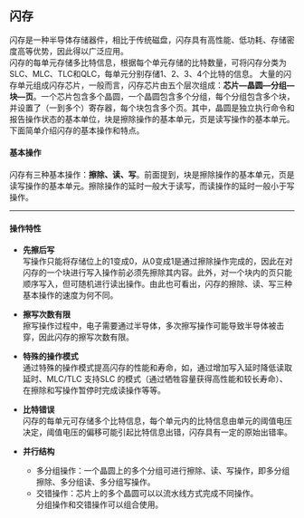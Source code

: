 ## 闪存  
闪存是一种半导体存储器件，相比于传统磁盘，闪存具有高性能、低功耗、存储密度高等优势，因此得以广泛应用。  
闪存的每单元存储多比特信息，根据每个单元存储的比特数量，可将闪存分类为SLC、MLC、TLC和QLC，每单元分别存储1、2、3、4个比特的信息。
大量的闪存单元组成闪存芯片，一般而言，闪存芯片由五个层次组成：**芯片—晶圆—分组—块—页**。一个芯片包含多个晶圆，一个晶圆包含多个分组，每个分组包含多个块，并设置了（一到多个）寄存器，每个块包含多个页。其中，晶圆是独立执行命令和报告操作状态的基本单位，块是擦除操作的基本单元，页是读写操作的基本单元。  
下面简单介绍闪存的基本操作和特点。  
#### 基本操作  
闪存有三种基本操作：**擦除、读、写**。前面提到，块是擦除操作的基本单元，页是读写操作的基本单元。擦除操作的延时一般大于读写，而读操作的延时一般小于写操作。  
***  
#### 操作特性  
* **先擦后写**  
写操作只能将存储位上的1变成0，从0变成1是通过擦除操作完成的，因此在对闪存的一个块进行写入操作前必须先擦除其内容。此外，对一个块内的页只能顺序写入，但可随机进行读出操作。由此也可看出，闪存的擦除、读、写三种基本操作的速度为何不同。  
  
* **擦写次数有限**  
擦写操作过程中，电子需要通过半导体，多次擦写操作可能导致半导体被击穿，因此闪存的擦写次数有限。  
* **特殊的操作模式**  
通过特殊的操作模式提高闪存的性能和寿命，如，通过增加写入延时降低读取延时、MLC/TLC 支持SLC 的模式（通过牺牲容量获得高性能和较长寿命）、在擦除和写操作暂停时完成读操作等等。  
* **比特错误**  
闪存的每单元可存储多个比特信息，每个单元内的比特信息由单元的阈值电压决定，阈值电压的偏移可能引起比特信息出错，闪存具有一定的原始出错率。  
* **并行结构**  
	* 多分组操作：一个晶圆上的多个分组可进行擦除、读、写操作，即多分组擦除、多分组读、多分组写操作。  
	* 交错操作：芯片上的多个晶圆可以以流水线方式完成不同操作。  
  分组操作和交错操作可以组合使用。  
